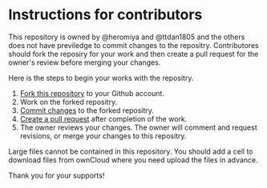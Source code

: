# Instructions for contributors

This repository is owned by @heromiya and @ttdan1805 and the others does not have previledge to commit changes to the repositry. Contributores should fork the reposiry for your work and then create a pull request for the owner's review before merging your changes.

Here is the steps to begin your works with the repositry.

1. [Fork this repository](https://docs.github.com/en/pull-requests/collaborating-with-pull-requests/working-with-forks/fork-a-repo) to your Github account.
2. Work on the forked repositry.
3. [Commit changes](https://docs.github.com/en/pull-requests/committing-changes-to-your-project) to the forked repositry.
4. [Create a pull request](https://docs.github.com/en/pull-requests/collaborating-with-pull-requests/proposing-changes-to-your-work-with-pull-requests/creating-a-pull-request) after completion of the work.
5. The owner reviews your changes. The owner will comment and request revisions, or merge your changes to this repositry.

Large files cannot be contained in this repository. You should add a cell to download files from ownCloud where you need upload the files in advance.

Thank you for your supports!
